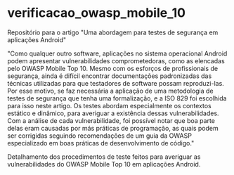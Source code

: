 # verificacao_owasp_mobile_10

Repositório para o artigo "Uma abordagem para testes de segurança em aplicações Android"

"Como qualquer outro software, aplicações no sistema operacional Android podem apresentar vulnerabilidades comprometedoras, como as elencadas pelo OWASP Mobile Top 10. Mesmo com os esforços de profissionais de segurança, ainda é difícil encontrar documentações padronizadas das técnicas utilizadas para que testadores de software possam reproduzi-las. Por esse motivo, se faz necessária a aplicação de uma metodologia de testes de segurança que tenha uma formalização, e a ISO 829 foi escolhida para isso neste artigo. Os testes abordam especialmente os contextos estático e dinâmico, para averiguar a existência dessas vulnerabilidades. Com a análise de cada vulnerabilidade, foi possível notar que boa parte delas eram causadas por más práticas de programação, as quais podem ser corrigidas seguindo recomendações de um guia da OWASP especializado em boas práticas de desenvolvimento de código."

Detalhamento dos procedimentos de teste feitos para averiguar as vulnerabilidades do OWASP Mobile Top 10 em aplicações Android.


